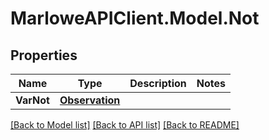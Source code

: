 # MarloweAPIClient.Model.Not

## Properties

Name | Type | Description | Notes
------------ | ------------- | ------------- | -------------
**VarNot** | [**Observation**](Observation.md) |  | 

[[Back to Model list]](../README.md#documentation-for-models) [[Back to API list]](../README.md#documentation-for-api-endpoints) [[Back to README]](../README.md)

